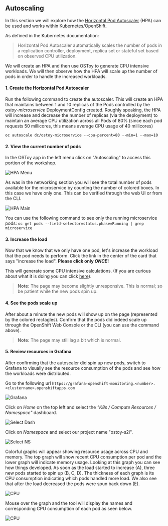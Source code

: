 ## Autoscaling

In this section we will explore how the [Horizontal Pod Autoscaler](https://kubernetes.io/docs/tasks/run-application/horizontal-pod-autoscale/) (HPA) can be used and works within Kubernetes/OpenShift. 

As defined in the Kubernetes documentation:
> Horizontal Pod Autoscaler automatically scales the number of pods in a replication controller, deployment, replica set or stateful set based on observed CPU utilization.

We will create an HPA and then use OSToy to generate CPU intensive workloads.  We will then observe how the HPA will scale up the number of pods in order to handle the increased workloads.  

#### 1. Create the Horizontal Pod Autoscaler

Run the following command to create the autoscaler. This will create an HPA that maintains between 1 and 10 replicas of the Pods controlled by the *ostoy-microservice* DeploymentConfig created. Roughly speaking, the HPA will increase and decrease the number of replicas (via the deployment) to maintain an average CPU utilization across all Pods of 80% (since each pod requests 50 millicores, this means average CPU usage of 40 millicores)

`oc autoscale dc/ostoy-microservice --cpu-percent=80 --min=1 --max=10`

#### 2. View the current number of pods

In the OSToy app in the left menu click on "Autoscaling" to access this portion of the workshop.  

![HPA Menu](/images/12-hpa-menu.png)

As was in the networking section you will see the total number of pods available for the microservice by counting the number of colored boxes.  In this case we have only one.  This can be verified through the web UI or from the CLI.


![HPA Main](/images/12-hpa-mainpage.png)

You can use the following command to see only the running microservice pods:
`oc get pods --field-selector=status.phase=Running | grep microservice`

#### 3. Increase the load

Now that we know that we only have one pod, let's increase the workload that the pod needs to perform. Click the link in the center of the card that says "increase the load".  **Please click only *ONCE*!**

This will generate some CPU intensive calculations.  (If you are curious about what it is doing you can click [here](https://github.com/openshift-cs/ostoy/blob/master/microservice/app.js#L32)).

> **Note:** The page may become slightly unresponsive.  This is normal; so be patient while the new pods spin up.

#### 4. See the pods scale up

After about a minute the new pods will show up on the page (represented by the colored rectagles). Confirm that the pods did indeed scale up through the OpenShift Web Console or the CLI (you can use the command above).

> **Note:** The page may still lag a bit which is normal.

#### 5. Review resources in Grafana

After confirming that the autoscaler did spin up new pods, switch to Grafana to visually see the resource consumption of the pods and see how the workloads were distributed.

Go to the following url `https://grafana-openshift-monitoring.<number>.<clustername>.openshiftapps.com`

![Grafana](/images/12-grafana-home.png)

Click on *Home* on the top left and select the *"K8s / Compute Resources / Namespace"* dashboard.

![Select Dash](/images/12-grafana-dash.png)

Click on *Namespace* and select our project name "ostoy-s2i".

![Select NS](/images/12-grafana-ns.png)

Colorful graphs will appear showing resource usage across CPU and memory.  The top graph will show recent CPU consumption per pod and the lower graph will indicate memory usage.  Looking at this graph you can see how things developed. As soon as the load started to increase (A), three new pods started to spin up (B, C, D). The thickness of each graph is its CPU consumption indicating which pods handled more load.  We also see that after the load decreased the pods were spun back down (E).

![CPU](/images/12-grafana-cpu.png)

Mouse over the graph and the tool will display the names and corresponding CPU consumption of each pod as seen below.

![CPU](/images/12-grafana-metrics.png)

